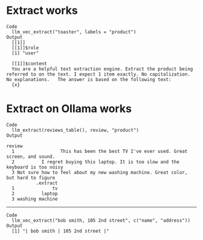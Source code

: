 # Extract works

    Code
      llm_vec_extract("toaster", labels = "product")
    Output
      [[1]]
      [[1]]$role
      [1] "user"
      
      [[1]]$content
      You are a helpful text extraction engine. Extract the product being referred to on the text. I expect 1 item exactly. No capitalization. No explanations.   The answer is based on the following text:
      {x}
      
      

# Extract on Ollama works

    Code
      llm_extract(reviews_table(), review, "product")
    Output
                                                                                    review
      1                 This has been the best TV I've ever used. Great screen, and sound.
      2          I regret buying this laptop. It is too slow and the keyboard is too noisy
      3 Not sure how to feel about my new washing machine. Great color, but hard to figure
               .extract
      1              tv
      2          laptop
      3 washing machine

---

    Code
      llm_vec_extract("bob smith, 105 2nd street", c("name", "address"))
    Output
      [1] "| bob smith | 105 2nd street |"

